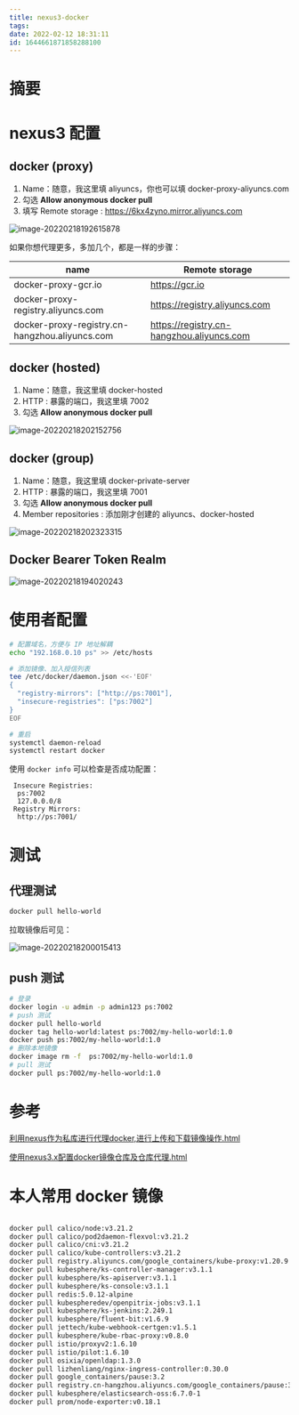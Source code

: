 ```yaml
---
title: nexus3-docker
tags: 
date: 2022-02-12 18:31:11
id: 1644661871858288100
---
```

# 摘要

# nexus3 配置

## docker (proxy)

1. Name：随意，我这里填 aliyuncs，你也可以填 docker-proxy-aliyuncs.com
2. 勾选 **Allow anonymous docker pull** 
3. 填写 Remote storage : https://6kx4zyno.mirror.aliyuncs.com

![image-20220218192615878](assets/images/image-20220218192615878.png)

如果你想代理更多，多加几个，都是一样的步骤：

| name                                           | Remote storage                            |
| ---------------------------------------------- | ----------------------------------------- |
| docker-proxy-gcr.io                            | https://gcr.io                            |
| docker-proxy-registry.aliyuncs.com             | https://registry.aliyuncs.com             |
| docker-proxy-registry.cn-hangzhou.aliyuncs.com | https://registry.cn-hangzhou.aliyuncs.com |

## docker (hosted)

1. Name：随意，我这里填 docker-hosted
2. HTTP : 暴露的端口，我这里填 7002
3. 勾选 **Allow anonymous docker pull** 

![image-20220218202152756](assets/images/image-20220218202152756.png)

## docker (group)

1. Name：随意，我这里填 docker-private-server
2. HTTP : 暴露的端口，我这里填 7001
3. 勾选 **Allow anonymous docker pull** 
4. Member repositories : 添加刚才创建的 aliyuncs、docker-hosted 

![image-20220218202323315](assets/images/image-20220218202323315.png)

## Docker Bearer Token Realm

![image-20220218194020243](assets/images/image-20220218194020243.png)

# 使用者配置

```sh
# 配置域名，方便与 IP 地址解耦
echo "192.168.0.10 ps" >> /etc/hosts

# 添加镜像、加入授信列表
tee /etc/docker/daemon.json <<-'EOF'
{
  "registry-mirrors": ["http://ps:7001"],
  "insecure-registries": ["ps:7002"]
}
EOF

# 重启
systemctl daemon-reload
systemctl restart docker
```

使用 `docker info` 可以检查是否成功配置：

```
 Insecure Registries:
  ps:7002
  127.0.0.0/8
 Registry Mirrors:
  http://ps:7001/
```

# 测试

## 代理测试

```sh
docker pull hello-world
```

拉取镜像后可见：

![image-20220218200015413](assets/images/image-20220218200015413.png)

## push 测试

```sh
# 登录 
docker login -u admin -p admin123 ps:7002
# push 测试
docker pull hello-world
docker tag hello-world:latest ps:7002/my-hello-world:1.0
docker push ps:7002/my-hello-world:1.0
# 删除本地镜像
docker image rm -f  ps:7002/my-hello-world:1.0
# pull 测试
docker pull ps:7002/my-hello-world:1.0
```

# 参考

 [利用nexus作为私库进行代理docker,进行上传和下载镜像操作.html](assets\references\利用nexus作为私库进行代理docker,进行上传和下载镜像操作.html) 

 [使用nexus3.x配置docker镜像仓库及仓库代理.html](assets\references\使用nexus3.x配置docker镜像仓库及仓库代理.html) 





# 本人常用 docker 镜像

```sh

docker pull calico/node:v3.21.2
docker pull calico/pod2daemon-flexvol:v3.21.2
docker pull calico/cni:v3.21.2
docker pull calico/kube-controllers:v3.21.2
docker pull registry.aliyuncs.com/google_containers/kube-proxy:v1.20.9
docker pull kubesphere/ks-controller-manager:v3.1.1
docker pull kubesphere/ks-apiserver:v3.1.1
docker pull kubesphere/ks-console:v3.1.1
docker pull redis:5.0.12-alpine
docker pull kubespheredev/openpitrix-jobs:v3.1.1
docker pull kubesphere/ks-jenkins:2.249.1
docker pull kubesphere/fluent-bit:v1.6.9
docker pull jettech/kube-webhook-certgen:v1.5.1
docker pull kubesphere/kube-rbac-proxy:v0.8.0
docker pull istio/proxyv2:1.6.10
docker pull istio/pilot:1.6.10
docker pull osixia/openldap:1.3.0
docker pull lizhenliang/nginx-ingress-controller:0.30.0
docker pull google_containers/pause:3.2
docker pull registry.cn-hangzhou.aliyuncs.com/google_containers/pause:3.2
docker pull kubesphere/elasticsearch-oss:6.7.0-1
docker pull prom/node-exporter:v0.18.1
```





